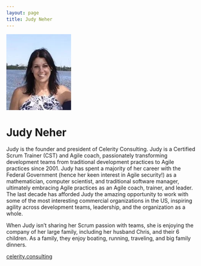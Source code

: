 ```yaml
---
layout: page
title: Judy Neher
---
```



![Judy's Headshot](/public/judy.jpg)

# Judy Neher
Judy is the founder and president of Celerity Consulting. Judy is a Certified Scrum Trainer (CST) and Agile coach, passionately transforming development teams from traditional development practices to Agile practices since 2001. Judy has spent a majority of her career with the Federal Government (hence her keen interest in Agile security!) as a mathematician, computer scientist, and traditional software manager, ultimately embracing Agile practices as an Agile coach, trainer, and leader. The last decade has afforded Judy the amazing opportunity to work with some of the most interesting commercial organizations in the US, inspiring agility across development teams, leadership, and the organization as a whole.

When Judy isn’t sharing her Scrum passion with teams, she is enjoying the company of her large family, including her husband Chris, and their 6 children. As a family, they enjoy boating, running, traveling, and big family dinners.

[celerity.consulting](https://celerity.consulting)